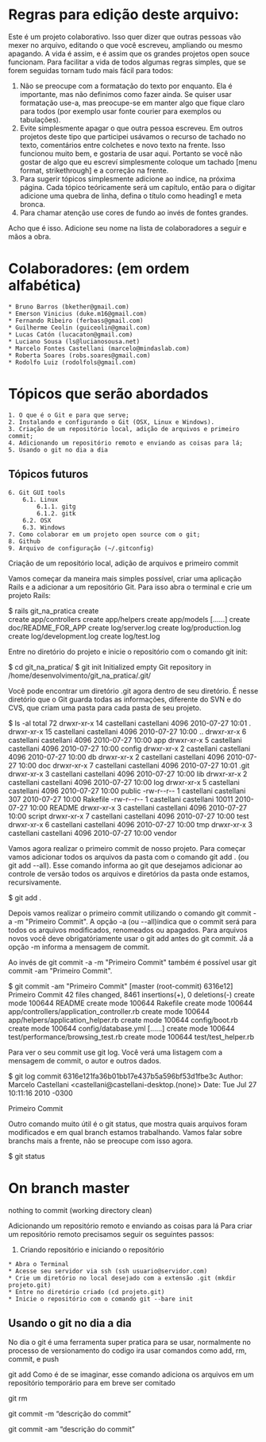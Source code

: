 # Regras para edição deste arquivo:

Este é um projeto colaborativo. Isso quer dizer que outras pessoas vão mexer no arquivo, editando o que você escreveu, ampliando ou mesmo apagando. A vida é assim, e é assim que os grandes projetos open souce funcionam.
Para facilitar a vida de todos algumas regras simples, que se forem seguidas tornam tudo mais fácil para todos:

   1. Não se preocupe com a formatação do texto por enquanto. Ela é importante, mas não definimos como fazer ainda. Se quiser usar formatação use-a, mas preocupe-se em manter algo que fique claro para todos (por exemplo usar fonte courier para exemplos ou tabulações).
   2. Evite simplesmente apagar o que outra pessoa escreveu. Em outros projetos deste tipo que participei usávamos o recurso de tachado no texto, comentários entre colchetes e novo texto na frente. Isso funcionou muito bem, e gostaria de usar aqui. Portanto se você não gostar de algo que eu escreví simplesmente coloque um tachado [menu format, strikethrough] e a correção na frente.
   3. Para sugerir tópicos simplesmente adicione ao indice, na próxima página. Cada tópico teóricamente será um capítulo, então para o digitar adicione uma quebra de linha, defina o título como heading1 e meta bronca.
   4. Para chamar atenção use cores de fundo ao invés de fontes grandes. 

Acho que é isso. Adicione seu nome na lista de colaboradores a seguir e mãos a obra.


# Colaboradores: (em ordem alfabética)

    * Bruno Barros (bkether@gmail.com)
    * Emerson Vinicius (duke.m16@gmail.com)
    * Fernando Ribeiro (ferbass@gmail.com)
    * Guilherme Ceolin (guiceolin@gmail.com)
    * Lucas Catón (lucacaton@gmail.com)
    * Luciano Sousa (ls@lucianosousa.net)
    * Marcelo Fontes Castellani (marcelo@mindaslab.com)
    * Roberta Soares (robs.soares@gmail.com)
    * Rodolfo Luiz (rodolfols@gmail.com)

# Tópicos que serão abordados

	1. O que é o Git e para que serve;
	2. Instalando e configurando o Git (OSX, Linux e Windows).
	3. Criação de um repositório local, adição de arquivos e primeiro commit;
	4. Adicionando um repositório remoto e enviando as coisas para lá;
	5. Usando o git no dia a dia


## Tópicos futuros

	6. Git GUI tools
		6.1. Linux
			6.1.1. gitg
			6.1.2. gitk
		6.2. OSX
		6.3. Windows
	7. Como colaborar em um projeto open source com o git;
	8. Github
	9. Arquivo de configuração (~/.gitconfig)

Criação de um repositório local, adição de arquivos e primeiro commit

Vamos começar da maneira mais simples possível, criar uma aplicação Rails e a adicionar a um repositório Git. Para isso abra o terminal e crie um projeto Rails:

$ rails git_na_pratica
     create  
     create  app/controllers
     create  app/helpers
     create  app/models
     [......]
     create  doc/README_FOR_APP
     create  log/server.log
     create  log/production.log
     create  log/development.log
     create  log/test.log

Entre no diretório do projeto e inicie o repositório com o comando git init:

$ cd git_na_pratica/
$ git init
Initialized empty Git repository in /home/desenvolvimento/git_na_pratica/.git/

Você pode encontrar um diretório .git agora dentro de seu diretório. É nesse diretório que o Git guarda todas as informações, diferente do SVN e do CVS, que criam uma pasta para cada pasta de seu projeto.

$ ls -al
total 72
drwxr-xr-x 14 castellani castellani  4096 2010-07-27 10:01 .
drwxr-xr-x 15 castellani castellani  4096 2010-07-27 10:00 ..
drwxr-xr-x  6 castellani castellani  4096 2010-07-27 10:00 app
drwxr-xr-x  5 castellani castellani  4096 2010-07-27 10:00 config
drwxr-xr-x  2 castellani castellani  4096 2010-07-27 10:00 db
drwxr-xr-x  2 castellani castellani  4096 2010-07-27 10:00 doc
drwxr-xr-x  7 castellani castellani  4096 2010-07-27 10:01 .git
drwxr-xr-x  3 castellani castellani  4096 2010-07-27 10:00 lib
drwxr-xr-x  2 castellani castellani  4096 2010-07-27 10:00 log
drwxr-xr-x  5 castellani castellani  4096 2010-07-27 10:00 public
-rw-r--r--  1 castellani castellani   307 2010-07-27 10:00 Rakefile
-rw-r--r--  1 castellani castellani 10011 2010-07-27 10:00 README
drwxr-xr-x  3 castellani castellani  4096 2010-07-27 10:00 script
drwxr-xr-x  7 castellani castellani  4096 2010-07-27 10:00 test
drwxr-xr-x  6 castellani castellani  4096 2010-07-27 10:00 tmp
drwxr-xr-x  3 castellani castellani  4096 2010-07-27 10:00 vendor

Vamos agora realizar o primeiro commit de nosso projeto. Para começar vamos adicionar todos os arquivos da pasta com o comando git add . (ou git add --all). Esse comando informa ao git que desejamos adicionar ao controle de versão todos os arquivos e diretórios da pasta onde estamos, recursivamente.

$ git add .

Depois vamos realizar o primeiro commit utilizando o comando git commit -a -m "Primeiro Commit". A opção -a (ou --all)indica que o commit será para todos os arquivos modificados, renomeados ou apagados. Para arquivos novos você deve obrigatóriamente usar o git add antes do git commit. Já a opção -m informa a mensagem de commit.

Ao invés de git commit -a -m "Primeiro Commit" também é possível usar git commit -am "Primeiro Commit".

$ git commit -am "Primeiro Commit"
[master (root-commit) 6316e12] Primeiro Commit
42 files changed, 8461 insertions(+), 0 deletions(-)
create mode 100644 README
create mode 100644 Rakefile
create mode 100644 app/controllers/application_controller.rb
create mode 100644 app/helpers/application_helper.rb
create mode 100644 config/boot.rb
create mode 100644 config/database.yml
[......]
create mode 100644 test/performance/browsing_test.rb
create mode 100644 test/test_helper.rb

Para ver o seu commit use git log. Você verá uma listagem com a mensagem de commit, o autor e outros dados.

$ git log
commit 6316e121fa36b01bb17e437b5a596bf53d1fbe3c
Author: Marcelo Castellani <castellani@castellani-desktop.(none)>
Date:   Tue Jul 27 10:11:16 2010 -0300

   Primeiro Commit

Outro comando muito útil é o git status, que mostra quais arquivos foram modificados e em qual branch estamos trabalhando. Vamos falar sobre branchs mais a frente, não se preocupe com isso agora.

$ git status
# On branch master
nothing to commit (working directory clean)

Adicionando um repositório remoto e enviando as coisas para lá
Para criar um repositório remoto precisamos seguir os seguintes passos:

   1. Criando repositório e iniciando o repositório

    * Abra o Terminal
    * Acesse seu servidor via ssh (ssh usuario@servidor.com)
    * Crie um diretório no local desejado com a extensão .git (mkdir projeto.git)
    * Entre no diretório criado (cd projeto.git)
    * Inicie o repositório com o comando git --bare init

## Usando o git no dia a dia

No dia o git é uma ferramenta super pratica para se usar, normalmente no processo de versionamento do codigo ira usar comandos como add, rm, commit, e push

git add
Como é de se imaginar, esse comando adiciona os arquivos em um repositório temporário para em breve ser comitado

git rm

git commit -m “descrição do commit”

git commit -am “descrição do commit”
